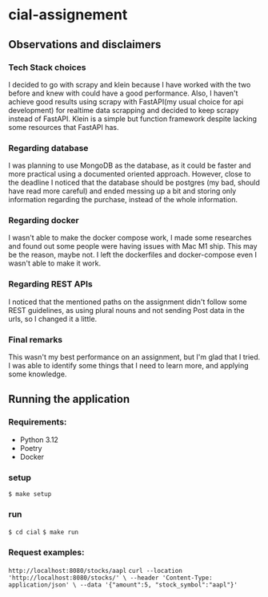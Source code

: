 # cial-assignement


## Observations and disclaimers

### Tech Stack choices
I decided to go with scrapy and klein because I have worked with the two before and knew with could have a good performance.
Also, I haven't achieve good results using scrapy with FastAPI(my usual choice for api development) for realtime data scrapping
and decided to keep scrapy instead of FastAPI. Klein is a simple but function framework despite lacking some resources that FastAPI
has.

### Regarding database
I was planning to use MongoDB as the database, as it could be faster and more practical using a documented oriented approach.
However, close to the deadline I noticed that the database should be postgres (my bad, should have read more careful) and 
ended messing up a bit and storing only information regarding the purchase, instead of the whole information.

### Regarding docker
I wasn't able to make the docker compose work, I made some researches and found out some people were having issues with 
Mac M1 ship. This may be the reason, maybe not. I left the dockerfiles and docker-compose even I wasn't able to make it work.

### Regarding REST APIs
I noticed that the mentioned paths on the assignment didn't follow some REST guidelines, as using plural nouns and not sending
Post data in the urls, so I changed it a little.

### Final remarks
This wasn't my best performance on an assignment, but I'm glad that I tried. I was able to identify some things that I need to learn
more, and applying some knowledge.

## Running the application

### Requirements:
- Python 3.12
- Poetry
- Docker

### setup
`$ make setup`

### run
`$ cd cial`
`$ make run`

### Request examples:

`http://localhost:8080/stocks/aapl`
`curl --location 'http://localhost:8080/stocks/' \
--header 'Content-Type: application/json' \
--data '{"amount":5, "stock_symbol":"aapl"}'`

